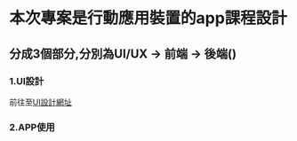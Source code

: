 # 本次專案是行動應用裝置的app課程設計<br>
## 分成3個部分,分別為UI/UX -> 前端 -> 後端()<br>

### 1.UI設計
前往至[UI設計網址](https://www.figma.com/file/9MvEnBbfg4rpRfDcglqV6a/APP-COURSE-TEMPLATE?node-id=132%3A335&t=rcllRTedq0pY12F1-1)

### 2.APP使用


